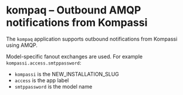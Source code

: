# kompaq – Outbound AMQP notifications from Kompassi

The `kompaq` application supports outbound notifications from Kompassi using AMQP.

Model-specific fanout exchanges are used. For example `kompassi.access.smtppassword`:

* `kompassi` is the NEW_INSTALLATION_SLUG
* `access` is the app label
* `smtppassword` is the model name
